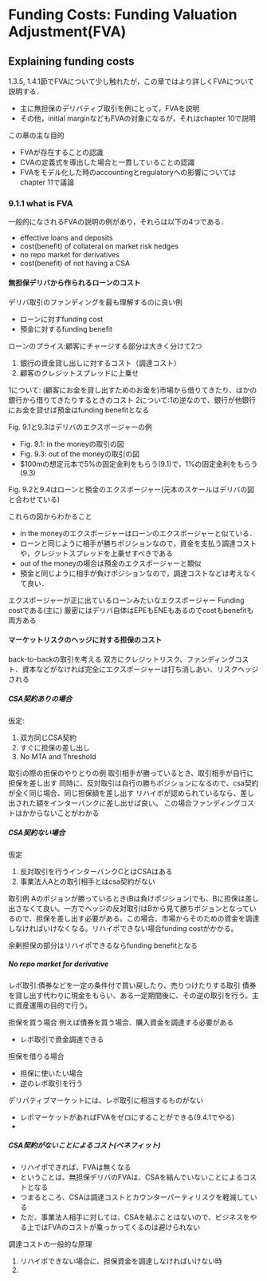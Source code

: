 # Funding Costs: Funding Valuation Adjustment(FVA)
## Explaining funding costs
1.3.5, 1.4.1節でFVAについて少し触れたが，この章ではより詳しくFVAについて説明する．
- 主に無担保のデリバティブ取引を例にとって，FVAを説明
- その他，initial marginなどもFVAの対象になるが，それはchapter 10で説明

この章の主な目的
- FVAが存在することの認識
- CVAの定義式を導出した場合と一貫していることの認識
- FVAをモデル化した時のaccountingとregulatoryへの影響についてはchapter 11で議論

### 9.1.1 what is FVA
一般的になされるFVAの説明の例があり，それらは以下の4つである．
- effective loans and deposits
- cost(benefit) of collateral on market risk hedges
- no repo market for derivatives
- cost(benefit) of not having a CSA

#### 無担保デリバから作られるローンのコスト
デリバ取引のファンディングを最も理解するのに良い例
- ローンに対すfunding cost
- 預金に対するfunding benefit


ローンのプライス:顧客にチャージする部分は大きく分けて2つ
1. 銀行の資金貸し出しに対するコスト（調達コスト）
2. 顧客のクレジットスプレッドに上乗せ

1について: (顧客にお金を貸し出すためのお金を)市場から借りてきたり、ほかの銀行から借りてきたりするときのコスト
2について:1の逆なので、銀行が他銀行にお金を貸せば預金はfunding benefitとなる

Fig. 9.1と9.3はデリバのエクスポージャーの例  
- Fig. 9.1: in the moneyの取引の図
- Fig. 9.3: out of the moneyの取引の図
- $100mの想定元本で5%の固定金利をもらう(9.1)で，1%の固定金利をもらう(9.3)

Fig. 9.2と9.4はローンと預金のエクスポージャー(元本のスケールはデリバの図と合わせている)

これらの図からわかること
- in the moneyのエクスポージャーはローンのエクスポージャーと似ている．
- ローンと同じように相手が勝ちポジションなので，資金を支払う調達コストや，クレジットスプレッドを上乗せすべきである
- out of the moneyの場合は預金のエクスポージャーと類似
- 預金と同じように相手が負けポジションなので，調達コストなどは考えなくて良い．

エクスポージャーが正に出ているローンみたいなエクスポージャー
Funding costである(主に)
厳密にはデリバ自体はEPEもENEもあるのでcostもbenefitも両方ある

#### マーケットリスクのヘッジに対する担保のコスト

back-to-backの取引を考える
双方にクレジットリスク、ファンディングコスト、資本などがなければ完全にエクスポージャーは打ち消しあい、リスクヘッジされる

##### CSA契約ありの場合
仮定:
1. 双方同じCSA契約
2. すぐに担保の差し出し
3. No MTA and Threshold

取引の際の担保のやりとりの例
取引相手が勝っているとき、取引相手が自行に担保を差し出す
同時に、反対取引は自行の勝ちポジションになるので、csa契約が全く同じ場合、同じ担保額を差し出す
リハイポが認められているなら、差し出された額をインターバンクに差し出せば良い。
この場合ファンディングコストはかからないことがわかる

##### CSA契約ない場合
仮定
1. 反対取引を行うインターバンクCとはCSAはある
2. 事業法人Aとの取引相手とはcsa契約がない

取引例
Aのポジョンが勝っているとき(Bは負けポジション)でも、Bに担保は差し出さなくて良い。一方でヘッジの反対取引はBから見て勝ちポジョンとなっているので、担保を差し出す必要がある。この場合、市場からそのための資金を調達しなければいけなくなる。リハイポできない場合funding costがかかる。

余剰担保の部分はリハイポできるならfunding benefitとなる

##### No repo market for derivative

レポ取引:債券などを一定の条件付で買い戻したり、売りつけたりする取引
債券を貸し出す代わりに現金をもらい、ある一定期間後に、その逆の取引を行う。主に資産運用の目的で行う。

担保を買う場合
例えば債券を買う場合、購入資金を調達する必要がある
- レポ取引で資金調達できる

担保を借りる場合
- 担保に使いたい場合
- 逆のレポ取引を行う

デリバティブマーケットには、レポ取引に相当するものがない
- レポマーケットがあればFVAをゼロにすることができる(9.4.1でやる)
-

##### CSA契約がないことによるコスト(ベネフィット)

- リハイポできれば、FVAは無くなる
- ということは、無担保デリバのFVAは、CSAを結んでいないことによるコストとなる
- つまるところ、CSAは調達コストとカウンターパーティリスクを軽減している
- ただ、事業法人相手に対しては、CSAを結ぶことはないので、ビジネスをやる上ではFVAのコストが乗っかってくるのは避けられない

調達コストの一般的な原理
1. リハイポできない場合に、担保資金を調達しなければいけない時
2.
